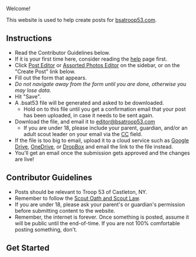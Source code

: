 Welcome!

This website is used to help create posts for [bsatroop53.com](https://bsatroop53.com/).

## Instructions

* Read the Contributor Guidelines below.
* If it is your first time here, consider reading the [help](/help) page first.
* Click [Post Editor](/editor) or [Assorted Photos Editor](/photo-editor) on the sidebar, or on the "Create Post" link below.
* Fill out the form that appears.
* _Do not navigate away from the form until you are done, otherwise you may lose data._
* Hit "Save".
* A .bsat53 file will be generated and asked to be downloaded.
  * Hold on to this file until you get a confirmation email that your post has been uploaded, in case it needs to be sent again.
* Download the file, and email it to <editor@bsatroop53.com>
  * If you are under 18, please include your parent, guardian, and/or an adult scout leader on your email via the [CC](https://en.wikipedia.org/wiki/Carbon_copy#Email) field.
* If the file is too big to email, upload it to a cloud service such as [Google Drive](https://www.google.com/drive/), [OneDrive](https://onedrive.live.com/), or [DropBox](https://www.dropbox.com/) and email the link to the file instead.
* You'll get an email once the submission gets approved and the changes are live!

## Contributor Guidelines

* Posts should be relevant to Troop 53 of Castleton, NY.
* Remember to follow the [Scout Oath and Scout Law](https://bsatroop53.com/about/oath_and_law.html).
* If you are under 18, please ask your parent's or guardian's permission before submitting content to the website.
* Remember, the internet is forever.  Once something is posted, assume it will be public until the end-of-time.  If you are not 100% comfortable posting something, don't.

## Get Started
